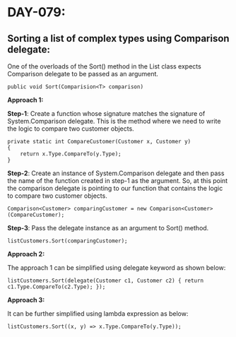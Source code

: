 # DAY-079:

## Sorting a list of complex types using Comparison delegate:

One of the overloads of the Sort() method in the List class expects Comparison delegate to be passed as an argument.

`public void Sort(Comparision<T> comparison)`

**Approach 1:**

**Step-1**: Create a function whose signature matches the signature of System.Comparison delegate. This is the method where we need to write the logic to compare two customer objects.

```
private static int CompareCustomer(Customer x, Customer y)
{
    return x.Type.CompareTo(y.Type);
}
```

**Step-2**: Create an instance of System.Comparison delegate and then pass the name of the function created in step-1 as the argument. So, at this point the comparison delegate is pointing to our function that contains the logic to compare two customer objects.

`Comparison<Customer> comparingCustomer = new Comparison<Customer>(CompareCustomer);`

**Step-3**: Pass the delegate instance as an argument to Sort() method.

`listCustomers.Sort(comparingCustomer);`

**Approach 2:**

The approach 1 can be simplified using delegate keyword as shown below:

`listCustomers.Sort(delegate(Customer c1, Customer c2) { return c1.Type.CompareTo(c2.Type); });`

**Approach 3:**

It can be further simplified using lambda expression as below:

`listCustomers.Sort((x, y) => x.Type.CompareTo(y.Type));`